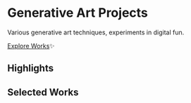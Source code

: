 # Generative Art Projects

Various generative art techniques, experiments in digital fun.

[Explore Works](generative-works-dvinubius.vercel.app)✨

## Highlights


## Selected Works
